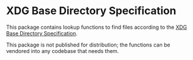 # XDG Base Directory Specification

This package contains lookup functions to find files
according to the [XDG Base Directory Specification](https://specifications.freedesktop.org/basedir-spec/latest/).

This package is not published for distribution;
the functions can be vendored into any codebase that needs them.
